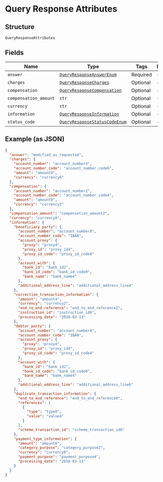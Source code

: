 
# Query Response Attributes

## Structure

`QueryResponseAttributes`

## Fields

| Name | Type | Tags | Description |
|  --- | --- | --- | --- |
| `answer` | [`QueryResponseAnswerEnum`](../../doc/models/query-response-answer-enum.md) | Required | - |
| `charges` | [`QueryResponseCharges`](../../doc/models/query-response-charges.md) | Optional | - |
| `compensation` | [`QueryResponseCompensation`](../../doc/models/query-response-compensation.md) | Optional | - |
| `compensation_amount` | `str` | Optional | - |
| `currency` | `str` | Optional | - |
| `information` | [`QueryResponseInformation`](../../doc/models/query-response-information.md) | Optional | - |
| `status_code` | [`QueryResponseStatusCodeEnum`](../../doc/models/query-response-status-code-enum.md) | Optional | - |

## Example (as JSON)

```json
{
  "answer": "modified_as_requested",
  "charges": {
    "account_number": "account_number4",
    "account_number_code": "account_number_code6",
    "amount": "amount8",
    "currency": "currency6"
  },
  "compensation": {
    "account_number": "account_number2",
    "account_number_code": "account_number_code4",
    "amount": "amount0",
    "currency": "currency2"
  },
  "compensation_amount": "compensation_amount2",
  "currency": "currency0",
  "information": {
    "beneficiary_party": {
      "account_number": "account_number8",
      "account_number_code": "IBAN",
      "account_proxy": {
        "proxy": "proxy4",
        "proxy_id": "proxy_id4",
        "proxy_id_code": "proxy_id_code4"
      },
      "account_with": {
        "bank_id": "bank_id2",
        "bank_id_code": "bank_id_code0",
        "bank_name": "bank_name4"
      },
      "additional_address_line": "additional_address_line4"
    },
    "correction_transaction_information": {
      "amount": "amount4",
      "currency": "currency2",
      "end_to_end_reference": "end_to_end_reference2",
      "instruction_id": "instruction_id6",
      "processing_date": "2016-03-13"
    },
    "debtor_party": {
      "account_number": "account_number4",
      "account_number_code": "IBAN",
      "account_proxy": {
        "proxy": "proxy4",
        "proxy_id": "proxy_id4",
        "proxy_id_code": "proxy_id_code4"
      },
      "account_with": {
        "bank_id": "bank_id2",
        "bank_id_code": "bank_id_code0",
        "bank_name": "bank_name4"
      },
      "additional_address_line": "additional_address_line6"
    },
    "duplicate_transaction_information": {
      "end_to_end_reference": "end_to_end_reference0",
      "references": [
        {
          "type": "type8",
          "value": "value4"
        }
      ],
      "scheme_transaction_id": "scheme_transaction_id6"
    },
    "payment_type_information": {
      "amount": "amount0",
      "category_purpose": "category_purpose2",
      "currency": "currency8",
      "payment_purpose": "payment_purpose4",
      "processing_date": "2016-03-13"
    }
  }
}
```

